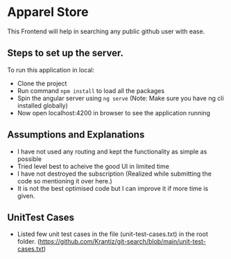 # Apparel Store

This Frontend will help in searching any public github user with ease.

## Steps to set up the server.

To run this application in local:
- Clone the project
- Run command ``` npm install ``` to load all the packages
- Spin the angular server using ``` ng serve ``` (Note: Make sure you have ng cli installed globally)
- Now open localhost:4200 in browser to see the application running

## Assumptions and Explanations
- I have not used any routing and kept the functionality as simple as possible
- Tried level best to acheive the good UI in limited time
- I have not destroyed the subscription (Realized while submitting the code so mentioning it over here.)
- It is not the best optimised code but I can improve it if more time is given.


## UnitTest Cases
- Listed few unit test cases in the file (unit-test-cases.txt) in the root folder. (https://github.com/Krantiz/git-search/blob/main/unit-test-cases.txt)
